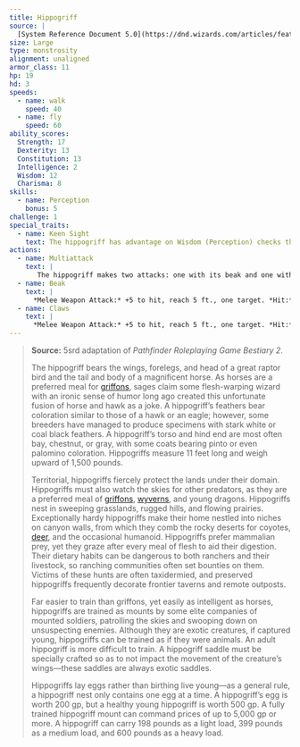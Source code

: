 ```yaml
---
title: Hippogriff
source: |
  [System Reference Document 5.0](https://dnd.wizards.com/articles/features/systems-reference-document-srd)
size: Large
type: monstrosity
alignment: unaligned
armor_class: 11
hp: 19
hd: 3
speeds:
  - name: walk
    speed: 40
  - name: fly
    speed: 60
ability_scores:
  Strength: 17
  Dexterity: 13
  Constitution: 13
  Intelligence: 2
  Wisdom: 12
  Charisma: 8
skills:
  - name: Perception
    bonus: 5
challenge: 1
special_traits:
  - name: Keen Sight
    text: The hippogriff has advantage on Wisdom (Perception) checks that rely on sight.
actions:
  - name: Multiattack
    text: |
       The hippogriff makes two attacks: one with its beak and one with its claws.
  - name: Beak
    text: |
      *Melee Weapon Attack:* +5 to hit, reach 5 ft., one target. *Hit:* 8 (1d10 + 3) piercing damage.
  - name: Claws
    text: |
      *Melee Weapon Attack:* +5 to hit, reach 5 ft., one target. *Hit:* 10 (2d6 + 3) slashing damage.
---
```


> **Source:** 5srd adaptation of *Pathfinder Roleplaying Game Bestiary 2*.
>
> The hippogriff bears the wings, forelegs, and head of a great raptor bird and the tail and body of a magnificent horse. As horses are a preferred meal for [griffons](/monster/griffon/), sages claim some flesh-warping wizard with an ironic sense of humor long ago created this unfortunate fusion of horse and hawk as a joke. A hippogriff’s feathers bear coloration similar to those of a hawk or an eagle; however, some breeders have managed to produce specimens with stark white or coal black feathers. A hippogriff’s torso and hind end are most often bay, chestnut, or gray, with some coats bearing pinto or even palomino coloration. Hippogriffs measure 11 feet long and weigh upward of 1,500 pounds.
>
> Territorial, hippogriffs fiercely protect the lands under their domain. Hippogriffs must also watch the skies for other predators, as they are a preferred meal of [griffons](/monster/griffon/), [wyverns](/monster/wyvern/), and young dragons. Hippogriffs nest in sweeping grasslands, rugged hills, and flowing prairies. Exceptionally hardy hippogriffs make their home nestled into niches on canyon walls, from which they comb the rocky deserts for coyotes, [deer](/monster/deer/), and the occasional humanoid. Hippogriffs prefer mammalian prey, yet they graze after every meal of flesh to aid their digestion. Their dietary habits can be dangerous to both ranchers and their livestock, so ranching communities often set bounties on them. Victims of these hunts are often taxidermied, and preserved hippogriffs frequently decorate frontier taverns and remote outposts.
>
> Far easier to train than griffons, yet easily as intelligent as horses, hippogriffs are trained as mounts by some elite companies of mounted soldiers, patrolling the skies and swooping down on unsuspecting enemies. Although they are exotic creatures, if captured young, hippogriffs can be trained as if they were animals. An adult hippogriff is more difficult to train. A hippogriff saddle must be specially crafted so as to not impact the movement of the creature’s wings—these saddles are always exotic saddles.
>
> Hippogriffs lay eggs rather than birthing live young—as a general rule, a hippogriff nest only contains one egg at a time. A hippogriff’s egg is worth 200 gp, but a healthy young hippogriff is worth 500 gp. A fully trained hippogriff mount can command prices of up to 5,000 gp or more. A hippogriff can carry 198 pounds as a light load, 399 pounds as a medium load, and 600 pounds as a heavy load.
